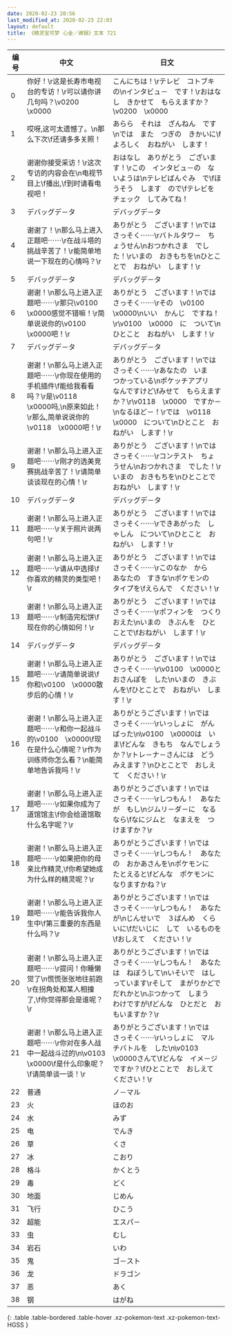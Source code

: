 ```yaml
---
date: 2020-02-23 20:56
last_modified_at: 2020-02-23 22:03
layout: default
title: 《精灵宝可梦 心金／魂银》文本 721
---
```

| 编号 | 中文 | 日文 |
| ---- | ---- | ---- |
| 0 | 你好！\r这是长寿市电视台的专访！\r可以请你讲几句吗？\v0200　\x0000 | こんにちは！\rテレビ　コトブキ　の\nインタビュ－　です！\rおはなし　きかせて　もらえますか？\v0200　\x0000 |
| 1 | 哎呀,这可太遗憾了。\n那么下次\f还请多多关照！ | あらら　それは　ざんねん　です\nでは　また　つぎの　きかいに\fよろしく　おねがい　します！ |
| 2 | 谢谢你接受采访！\r这次专访的内容会在\n电视节目上\f播出,\f到时请看电视吧！ | おはなし　ありがとう　ございます！\rこの　インタビュ－の　ないようは\nテレビばんぐみ　で\fほうそう　します　ので\fテレビを　チェック　してみてね！ |
| 3 | デバッグデ－タ | デバッグデ－タ |
| 4 | 谢谢了！\n那么马上进入正题吧⋯⋯\r在战斗塔的挑战辛苦了！\r能简单地说一下现在的心情吗？\r | ありがとう　ございます！\nでは　さっそく⋯⋯\rバトルタワ－　ちょうせん\nおつかれさま　でした！\rいまの　おきもちを\nひとことで　おねがい　します！\r |
| 5 | デバッグデ－タ | デバッグデ－タ |
| 6 | 谢谢！\n那么马上进入正题吧⋯⋯\r那只\v0100　\x0000感觉不错嘛！\r简单说说你的\v0100　\x0000吧！\r | ありがとう　ございます！\nでは　さっそく⋯⋯\rその　\v0100　\x0000\nいい　かんじ　ですね！\r\v0100　\x0000　に　ついて\nひとこと　おねがい　します！\r |
| 7 | デバッグデ－タ | デバッグデ－タ |
| 8 | 谢谢！\n那么马上进入正题吧⋯⋯\r你现在使用的手机插件\f能给我看看吗？\r是\v0118　\x0000吗,\n原来如此！\r那么,简单说说你的\v0118　\x0000吧！\r | ありがとう　ございます！\nでは　さっそく⋯⋯\rあなたの　いま　つかっている\nポケッチアプリ　なんですけど\fみせて　もらえますか？\r\v0118　\x0000　ですか－\nなるほど－！\rでは　\v0118　\x0000　について\nひとこと　おねがい　します！\r |
| 9 | 谢谢！\n那么马上进入正题吧⋯⋯\r刚才的选美竞赛挑战辛苦了！\r请简单谈谈现在的心情！\r | ありがとう　ございます！\nでは　さっそく⋯⋯\rコンテスト　ちょうせん\nおつかれさま　でした！\rいまの　おきもちを\nひとことで　おねがい　します！\r |
| 10 | デバッグデ－タ | デバッグデ－タ |
| 11 | 谢谢！\n那么马上进入正题吧⋯⋯\r关于照片说两句吧！\r | ありがとう　ございます！\nでは　さっそく⋯⋯\rできあがった　しゃしん　について\nひとこと　おねがい　します！\r |
| 12 | 谢谢！\n那么马上进入正题吧⋯⋯\r请从中选择\f你喜欢的精灵的类型吧！\r | ありがとう　ございます！\nでは　さっそく⋯⋯\rこのなか　から　あなたの　すきな\nポケモンの　タイプを\fえらんで　ください！\r |
| 13 | 谢谢！\n那么马上进入正题吧⋯⋯\r制造完松饼\f现在你的心情如何！\r | ありがとう　ございます！\nでは　さっそく⋯⋯\rポフィンを　つくりおえた\nいまの　きぶんを　ひとことで\fおねがい　します！\r |
| 14 | デバッグデ－タ | デバッグデ－タ |
| 15 | 谢谢！\n那么马上进入正题吧⋯⋯\r请简单说说\f你和\v0100　\x0000散步后的心情！\r | ありがとう　ございます！\nでは　さっそく⋯⋯\r\v0100　\x0000と　おさんぽを　した\nいまの　きぶんを\fひとことで　おねがい　します！\r |
| 16 | 谢谢！\n那么马上进入正题吧⋯⋯\r和你一起战斗的\v0100　\x0000\f现在是什么心情呢？\r作为训练师你怎么看？\n能简单地告诉我吗！\r | ありがとうございます！\nでは　さっそく⋯⋯\rいっしょに　がんばった\n\v0100　\x0000は　いま\fどんな　きもち　なんでしょうか？\rトレ－ナ－さんには　どう　みえます？\nひとことで　おしえて　ください！\r |
| 17 | 谢谢！\n那么马上进入正题吧⋯⋯\r如果你成为了道馆馆主\f你会给道馆取什么名字呢？\r | ありがとうございます！\nでは　さっそく⋯⋯\rしつもん！　あなたが　もし\nジムリ－ダ－に　なるなら\fなにジムと　なまえを　つけますか？\r |
| 18 | 谢谢！\n那么马上进入正题吧⋯⋯\r如果把你的母亲比作精灵,\f你希望她成为什么样的精灵呢？\r | ありがとうございます！\nでは　さっそく⋯⋯\rしつもん！　あなたの　おかあさんを\nポケモンに　たとえると\fどんな　ポケモンに　なりますかね？\r |
| 19 | 谢谢！\n那么马上进入正题吧⋯⋯\r能告诉我你人生中\f第三重要的东西是什么吗？\r | ありがとうございます！\nでは　さっそく⋯⋯\rしつもん！　あなたが\nじんせいで　３ばんめ　くらいに\fだいじに　して　いるものを\fおしえて　ください！\r |
| 20 | 谢谢！\n那么马上进入正题吧⋯⋯\r提问！你睡懒觉了\n慌慌张张地往前跑\r在拐角处和某人相撞了,\f你觉得那会是谁呢？\r | ありがとうございます！\nでは　さっそく⋯⋯\rしつもん！　あなたは　ねぼうして\nいそいで　はしっています\rそして　まがりかどで　だれかと\nぶつかって　しまう　わけですが\fどんな　ひとだと　おもいますか？\r |
| 21 | 谢谢！\n那么马上进入正题吧⋯⋯\r你对在多人战中一起战斗过的\n\v0103　\x0000\f是什么印象呢？\f请简单谈一谈！\r | ありがとうございます！\nでは　さっそく⋯⋯\rいっしょに　マルチバトルを　した\n\v0103　\x0000さんて\fどんな　イメ－ジ　ですか？\fひとことで　おしえて　ください！\r |
| 22 | 普通 | ノ－マル |
| 23 | 火 | ほのお |
| 24 | 水 | みず |
| 25 | 电 | でんき |
| 26 | 草 | くさ |
| 27 | 冰 | こおり |
| 28 | 格斗 | かくとう |
| 29 | 毒 | どく |
| 30 | 地面 | じめん |
| 31 | 飞行 | ひこう |
| 32 | 超能 | エスパ－ |
| 33 | 虫 | むし |
| 34 | 岩石 | いわ |
| 35 | 鬼 | ゴ－スト |
| 36 | 龙 | ドラゴン |
| 37 | 恶 | あく |
| 38 | 钢 | はがね |
{: .table .table-bordered .table-hover .xz-pokemon-text .xz-pokemon-text-HGSS }